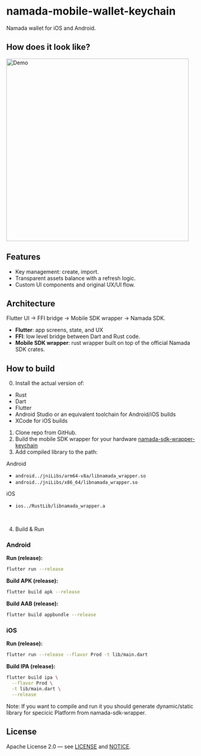 
# namada-mobile-wallet-keychain
Namada wallet for iOS and Android.

## How does it look like?
<img src="assets/demo.gif" alt="Demo" width="480">

## Features
- Key management: create, import.
- Transparent assets balance with a refresh logic.
- Custom UI components and original UX/UI flow.

## Architecture
Flutter UI → FFI bridge → Mobile SDK wrapper → Namada SDK.

- **Flutter**: app screens, state, and UX
- **FFI**: low level bridge between Dart and Rust code.
- **Mobile SDK wrapper**: rust wrapper built on top of the official Namada SDK crates.




## How to build
0. Install the actual version of:
- Rust
- Dart
- Flutter
- Android Studio or an equivalent toolchain for Android/iOS builds
- XCode for iOS builds


1. Clone repo from GitHub.
2. Build the mobile SDK wrapper for your hardware [namada-sdk-wrapper-keychain](https://github.com/GE-Tnso/namada-sdk-wrapper-keychain)
3. Add compiled library to the path:

Android
- `android../jniLibs/arm64-v8a/libnamada_wrapper.so`
- `android../jniLibs/x86_64/libnamada_wrapper.so`

iOS
- `ios../RustLib/libnamada_wrapper.a`
<br>

4. Build & Run

### Android
**Run (release):**
```bash
flutter run --release
```
**Build APK (release):**
```bash
flutter build apk --release
```
**Build AAB (release):**
```bash
flutter build appbundle --release
```

### iOS
**Run (release):**
```bash
flutter run --release --flavor Prod -t lib/main.dart
```
**Build IPA (release):**
```bash
flutter build ipa \
  --flavor Prod \
  -t lib/main.dart \
  --release
```

Note:
If you want to compile and run it you should generate dynamic/static library for specicic Platform from namada-sdk-wrapper.

## License
Apache License 2.0 — see [LICENSE](./LICENSE) and [NOTICE](./NOTICE).
